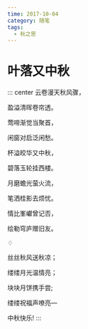 ```yaml
---
time: 2017-10-04
category: 随笔
tags:
  - 秋之思
---
```


# 叶落又中秋

::: center
云卷漫天秋风骤，

盈溢清晖卷帘透。

莺啼渐觉当聚首，

闲窗对启泛闲愁。

杯溢皎华又中秋，

碧落玉轮挂西楼。

月磨蟾光萤火流，

笔洒桂影去烦忧。

情比峯巘曾记否，

绘勒穹庐赠旧友。

♢

丝丝秋风送秋凉；

缕缕月光温情亮；

块块月饼携手尝;

缕缕祝福声嘹亮—

中秋快乐!
:::

